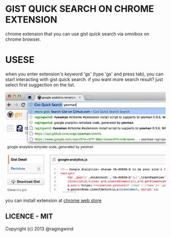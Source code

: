 # GIST QUICK SEARCH ON CHROME EXTENSION
chrome extension that you can use gist quick search via omnibox on chrome browser.

# USESE
when you enter extension's keyword 'gs' (type 'gs' and press tab), you can start interacting with gist quick search. if you want more search result? just select first suggection on the list.

![screenshot](https://github.com/ragingwind/gist-quicksearch/raw/master/screenshot.png)

you can install extension at [chrome web store](https://chrome.google.com/webstore/detail/gist-quick-search/lonigeolophogplgkphcecbkaabmflnm/related)

## LICENCE - MIT
Copyright (c) 2013 @ragingwind
